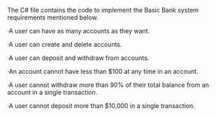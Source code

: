 The C# file contains the code to implement the Basic Bank system requirements mentioned below.

·A user can have as many accounts as they want.       

·A user can create and delete accounts.       

·A user can deposit and withdraw from accounts.       

·An account cannot have less than $100 at any time in an account.       

·A user cannot withdraw more than 90% of their total balance from an account in a single transaction.       

·A user cannot deposit more than $10,000 in a single transaction.       
